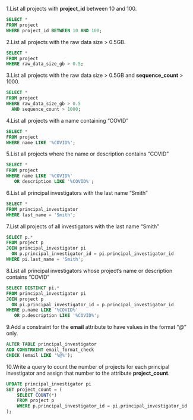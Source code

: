 1.List all projects with **project_id** between 10 and 100.
```SQL
SELECT * 
FROM project 
WHERE project_id BETWEEN 10 AND 100;
```

2.List all projects with the raw data size > 0.5GB.
```SQL
SELECT * 
FROM project 
WHERE raw_data_size_gb > 0.5;
```

3.List all projects with the raw data size > 0.5GB and **sequence_count** > 1000.
```sql
SELECT * 
FROM project 
WHERE raw_data_size_gb > 0.5 
  AND sequence_count > 1000;
```

4.List all projects with a name containing “COVID”
```sql
SELECT * 
FROM project 
WHERE name LIKE '%COVID%';
```

5.List all projects where the name or description contains “COVID”
```sql
SELECT * 
FROM project 
WHERE name LIKE '%COVID%' 
   OR description LIKE '%COVID%';
```

6.List all principal investigators with the last name “Smith”
```sql
SELECT * 
FROM principal_investigator 
WHERE last_name = 'Smith';
```

7.List all projects of all investigators with the last name “Smith”
```sql
SELECT p.* 
FROM project p
JOIN principal_investigator pi 
  ON p.principal_investigator_id = pi.principal_investigator_id
WHERE pi.last_name = 'Smith';
```

8.List all principal investigators whose project’s name or description contains “COVID”
```sql
SELECT DISTINCT pi.* 
FROM principal_investigator pi
JOIN project p 
  ON pi.principal_investigator_id = p.principal_investigator_id
WHERE p.name LIKE '%COVID%' 
   OR p.description LIKE '%COVID%';
```

9.Add a constraint for the **email** attribute to have values in the format “*@*” only.
```sql
ALTER TABLE principal_investigator
ADD CONSTRAINT email_format_check 
CHECK (email LIKE '%@%');
```

10.Write a query to count the number of projects for each principal investigator and assign that number to the attribute **project_count**.
```sql
UPDATE principal_investigator pi
SET project_count = (
    SELECT COUNT(*) 
    FROM project p 
    WHERE p.principal_investigator_id = pi.principal_investigator_id
);
```